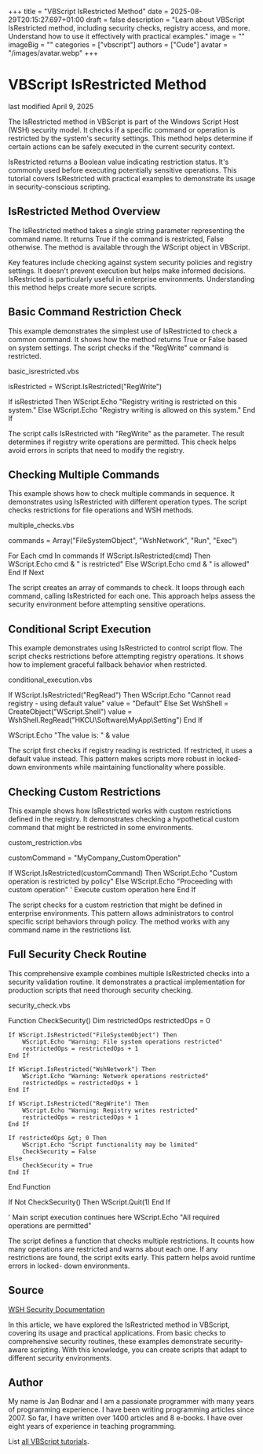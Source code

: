 +++
title = "VBScript IsRestricted Method"
date = 2025-08-29T20:15:27.697+01:00
draft = false
description = "Learn about VBScript IsRestricted method, including security checks, registry access, and more. Understand how to use it effectively with practical examples."
image = ""
imageBig = ""
categories = ["vbscript"]
authors = ["Cude"]
avatar = "/images/avatar.webp"
+++

# VBScript IsRestricted Method

last modified April 9, 2025

The IsRestricted method in VBScript is part of the Windows Script
Host (WSH) security model. It checks if a specific command or operation is
restricted by the system's security settings. This method helps determine if
certain actions can be safely executed in the current security context.

IsRestricted returns a Boolean value indicating restriction status.
It's commonly used before executing potentially sensitive operations. This
tutorial covers IsRestricted with practical examples to demonstrate
its usage in security-conscious scripting.

## IsRestricted Method Overview

The IsRestricted method takes a single string parameter representing
the command name. It returns True if the command is restricted, False otherwise.
The method is available through the WScript object in VBScript.

Key features include checking against system security policies and registry
settings. It doesn't prevent execution but helps make informed decisions.
IsRestricted is particularly useful in enterprise environments.
Understanding this method helps create more secure scripts.

## Basic Command Restriction Check

This example demonstrates the simplest use of IsRestricted to check
a common command. It shows how the method returns True or False based on system
settings. The script checks if the "RegWrite" command is restricted.

basic_isrestricted.vbs
  

isRestricted = WScript.IsRestricted("RegWrite")

If isRestricted Then
    WScript.Echo "Registry writing is restricted on this system."
Else
    WScript.Echo "Registry writing is allowed on this system."
End If

The script calls IsRestricted with "RegWrite" as the parameter. The
result determines if registry write operations are permitted. This check helps
avoid errors in scripts that need to modify the registry.

## Checking Multiple Commands

This example shows how to check multiple commands in sequence. It demonstrates
using IsRestricted with different operation types. The script
checks restrictions for file operations and WSH methods.

multiple_checks.vbs
  

commands = Array("FileSystemObject", "WshNetwork", "Run", "Exec")

For Each cmd In commands
    If WScript.IsRestricted(cmd) Then
        WScript.Echo cmd &amp; " is restricted"
    Else
        WScript.Echo cmd &amp; " is allowed"
    End If
Next

The script creates an array of commands to check. It loops through each command,
calling IsRestricted for each one. This approach helps assess the
security environment before attempting sensitive operations.

## Conditional Script Execution

This example demonstrates using IsRestricted to control script flow.
The script checks restrictions before attempting registry operations. It shows how
to implement graceful fallback behavior when restricted.

conditional_execution.vbs
  

If WScript.IsRestricted("RegRead") Then
    WScript.Echo "Cannot read registry - using default value"
    value = "Default"
Else
    Set WshShell = CreateObject("WScript.Shell")
    value = WshShell.RegRead("HKCU\Software\MyApp\Setting")
End If

WScript.Echo "The value is: " &amp; value

The script first checks if registry reading is restricted. If restricted, it
uses a default value instead. This pattern makes scripts more robust in locked-
down environments while maintaining functionality where possible.

## Checking Custom Restrictions

This example shows how IsRestricted works with custom restrictions
defined in the registry. It demonstrates checking a hypothetical custom command
that might be restricted in some environments.

custom_restriction.vbs
  

customCommand = "MyCompany_CustomOperation"

If WScript.IsRestricted(customCommand) Then
    WScript.Echo "Custom operation is restricted by policy"
Else
    WScript.Echo "Proceeding with custom operation"
    ' Execute custom operation here
End If

The script checks for a custom restriction that might be defined in enterprise
environments. This pattern allows administrators to control specific script
behaviors through policy. The method works with any command name in the
restrictions list.

## Full Security Check Routine

This comprehensive example combines multiple IsRestricted checks
into a security validation routine. It demonstrates a practical implementation
for production scripts that need thorough security checking.

security_check.vbs
  

Function CheckSecurity()
    Dim restrictedOps
    restrictedOps = 0
    
    If WScript.IsRestricted("FileSystemObject") Then
        WScript.Echo "Warning: File system operations restricted"
        restrictedOps = restrictedOps + 1
    End If
    
    If WScript.IsRestricted("WshNetwork") Then
        WScript.Echo "Warning: Network operations restricted"
        restrictedOps = restrictedOps + 1
    End If
    
    If WScript.IsRestricted("RegWrite") Then
        WScript.Echo "Warning: Registry writes restricted"
        restrictedOps = restrictedOps + 1
    End If
    
    If restrictedOps &gt; 0 Then
        WScript.Echo "Script functionality may be limited"
        CheckSecurity = False
    Else
        CheckSecurity = True
    End If
End Function

If Not CheckSecurity() Then
    WScript.Quit(1)
End If

' Main script execution continues here
WScript.Echo "All required operations are permitted"

The script defines a function that checks multiple restrictions. It counts how
many operations are restricted and warns about each one. If any restrictions are
found, the script exits early. This pattern helps avoid runtime errors in locked-
down environments.

## Source

[WSH Security Documentation](https://learn.microsoft.com/en-us/previous-versions/windows/internet-explorer/ie-developer/scripting-articles/d5wf4tte(v=vs.84))

In this article, we have explored the IsRestricted method in VBScript,
covering its usage and practical applications. From basic checks to comprehensive
security routines, these examples demonstrate security-aware scripting. With this
knowledge, you can create scripts that adapt to different security environments.

## Author

My name is Jan Bodnar and I am a passionate programmer with many years of
programming experience. I have been writing programming articles since 2007. So
far, I have written over 1400 articles and 8 e-books. I have over eight years of
experience in teaching programming.

List [all VBScript tutorials](/vbscript/).